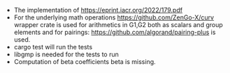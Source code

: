* The implementation of https://eprint.iacr.org/2022/179.pdf
* For the underlying math operations https://github.com/ZenGo-X/curv wrapper crate is used for arithmetics in G1,G2 both as scalars and group elements and for pairings: https://github.com/algorand/pairing-plus is used.
* cargo test will run the tests
* libgmp is needed for the tests to run
* Computation of beta  coefficients beta is missing.
